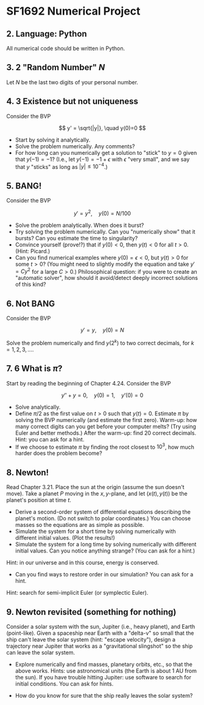 # SF1692 Numerical Project 

## 2. Language: Python

All numerical code should be written in Python.

## 3. 2 "Random Number" $N$

Let $N$ be the last two digits of your personal number.

## 4. 3 Existence but not uniqueness

Consider the BVP

$$ y' = \sqrt{|y|}, \quad y(0)=0 $$

- Start by solving it analytically.
- Solve the problem numerically. Any comments?
- For how long can you numerically get a solution to "stick" to $y=0$ given that $y(-1)=-1$? (I.e., let $y(-1)=-1+\epsilon$ with $\epsilon$ "very small", and we say that $y$ "sticks" as long as $|y| \le 10^{-4}$.)

## 5. BANG!

Consider the BVP

$$ y' = y^2, \quad y(0)=N/100 $$

- Solve the problem analytically. When does it burst?
- Try solving the problem numerically. Can you "numerically show" that it bursts? Can you estimate the time to singularity?
- Convince yourself (prove!?) that if $y(0) < 0$, then $y(t) < 0$ for all $t > 0$. (Hint: Picard.)
- Can you find numerical examples where $y(0) = \epsilon < 0$, but $y(t) > 0$ for some $t > 0$? (You might need to slightly modify the equation and take $y' = Cy^2$ for a large $C > 0$.) Philosophical question: if you were to create an "automatic solver", how should it avoid/detect deeply incorrect solutions of this kind?

## 6. Not BANG

Consider the BVP

$$ y' = y, \quad y(0) = N $$

Solve the problem numerically and find $y(2^k)$ to two correct decimals, for $k=1,2,3, ...$.

## 7. 6 What is $\pi$?

Start by reading the beginning of Chapter 4.24. Consider the BVP

$$ y'' + y = 0, \quad y(0) = 1, \quad y'(0) = 0 $$

- Solve analytically.
- Define $\pi/2$ as the first value on $t > 0$ such that $y(t) = 0$. Estimate $\pi$ by solving the BVP numerically (and estimate the first zero). Warm-up: how many correct digits can you get before your computer melts? (Try using Euler and better methods.) After the warm-up: find 20 correct decimals. Hint: you can ask for a hint.
- If we choose to estimate $\pi$ by finding the root closest to $10^3$, how much harder does the problem become?

## 8. Newton!

Read Chapter 3.21. Place the sun at the origin (assume the sun doesn't move). Take a planet $P$ moving in the $x, y$-plane, and let $(x(t), y(t))$ be the planet's position at time $t$.

- Derive a second-order system of differential equations describing the planet's motion. (Do not switch to polar coordinates.) You can choose masses so the equations are as simple as possible.
- Simulate the system for a short time by solving numerically with different initial values. (Plot the results!)
- Simulate the system for a long time by solving numerically with different initial values. Can you notice anything strange? (You can ask for a hint.)

Hint: in our universe and in this course, energy is conserved.

- Can you find ways to restore order in our simulation? You can ask for a hint.

Hint: search for semi-implicit Euler (or symplectic Euler).

## 9. Newton revisited (something for nothing)

Consider a solar system with the sun, Jupiter (i.e., heavy planet), and Earth (point-like). Given a spaceship near Earth with a "delta-v" so small that the ship can't leave the solar system (hint: "escape velocity"), design a trajectory near Jupiter that works as a "gravitational slingshot" so the ship can leave the solar system.

- Explore numerically and find masses, planetary orbits, etc., so that the above works. Hints: use astronomical units (the Earth is about 1 AU from the sun). If you have trouble hitting Jupiter: use software to search for initial conditions. You can ask for hints.
  
- How do you know for sure that the ship really leaves the solar system?